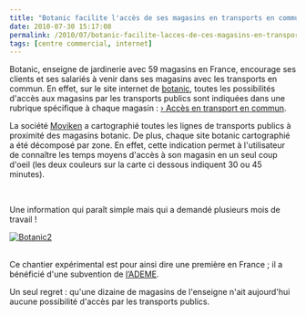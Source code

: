 ```yaml
---
title: "Botanic facilite l'accès de ses magasins en transports en commun"
date: 2010-07-30 15:17:08
permalink: /2010/07/botanic-facilite-lacces-de-ces-magasins-en-transports-en-commun-2.html
tags: [centre commercial, internet]
---
```


<p class="MsoNormal"><span>Botanic, enseigne de jardinerie avec 59 magasins en France, encourage ses clients et ses salariés à venir dans ses magasins avec les transports en commun. En effet, sur le site internet de <a href="http://www.botanic.com/">botanic</a>, toutes les possibilités d'accès aux magasins par les transports publics sont indiquées dans une rubrique spécifique à chaque magasin : <a href="http://www.itransports.fr/fr/botanic/beaumont_">› Accès en transport en commun</a>.</span></p> <p class="MsoNormal"><span>La société <a href="http://www.moviken.com/">Moviken</a> a cartographié toutes les lignes de transports publics à proximité des magasins botanic. De plus, chaque site botanic cartographié a été décomposé par zone. En effet, cette indication permet à l'utilisateur de connaître les temps moyens d'accès à son magasin en un seul coup d'oeil (les deux couleurs sur la carte ci dessous indiquent 30 ou 45 minutes).</span></p> <p class="MsoNormal"><br /><span></span></p> <p class="MsoNormal"><span>Une information qui paraît simple mais qui a demandé plusieurs mois de travail !</span></p> <p class="MsoNormal"><span></span></p> <p class="MsoNormal"><span><a href="http://www.itransports.fr/fr/botanic/villeurbanne" rel="lightbox"><img alt="Botanic2" border="0" class="asset asset-image at-xid-6a0120a66d2ad4970b0133f2b7fa8b970b " src="/wp-content/uploads/sites/6/old/6a0120a66d2ad4970b0133f2b7fa8b970b-500pi.jpg" title="Botanic2" /></a> <br /><br /></span></p> <p class="MsoNormal"><span>Ce chantier expérimental est pour ainsi dire une première en France ; il a bénéficié d'une subvention de <a href="http://www.ademe.fr/">l’ADEME</a>.</span></p> <p class="MsoNormal"><span></span></p> <p class="MsoNormal"><span>Un seul regret : qu'une dizaine de magasins de l'enseigne n'ait aujourd'hui aucune possibilité d'accès par les transports publics.</span></p>
